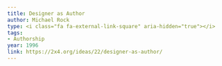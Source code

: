 ```yaml
---
title: Designer as Author
author: Michael Rock
type: <i class="fa fa-external-link-square" aria-hidden="true"></i>
tags:
- Authorship
year: 1996
link: https://2x4.org/ideas/22/designer-as-author/
---
```

